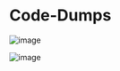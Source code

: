 # Code-Dumps
![image](https://github.com/olatunde222/Code-Dumps/assets/115417709/fc635139-5aec-4690-b9ab-e0bbd61f88f0)

![image](https://github.com/olatunde222/Code-Dumps/assets/115417709/45b697e2-3b43-4772-baad-58757944b4de)


